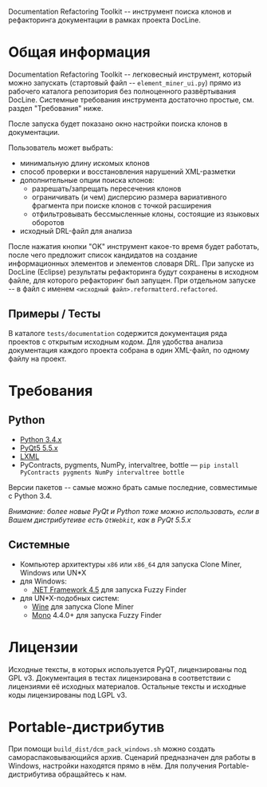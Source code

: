 Documentation Refactoring Toolkit -- инструмент поиска клонов и рефакторинга
документации в рамках проекта DocLine.

Общая информация
================

Documentation Refactoring Toolkit -- легковесный инструмент, который можно
запускать (стартовый файл -- `element_miner_ui.py`) прямо из рабочего каталога
репозитория без полноценного развёртывания DocLine. Системные требования
инструмента достаточно простые, см. раздел "Требования" ниже.

После запуска будет показано окно настройки поиска клонов в документации. 

Пользователь может выбрать:

* минимальную длину искомых клонов
* способ проверки и восстановления нарушений XML-разметки
* дополнительные опции поиска клонов:
    * разрешать/запрещать пересечения клонов
    * ограничивать (и чем) дисперсию размера вариативного фрагмента при
      поиске клонов с точкой расширения
    * отфильтровывать бессмысленные клоны, состоящие из языковых оборотов
*  исходный DRL-файл для анализа

После нажатия кнопки "OK" инструмент какое-то время будет работать, после чего
предложит список кандидатов на создание информационных элементов и элементов
словаря DRL. При запуске из DocLine (Eclipse) результаты рефакторинга
будут сохранены в исходном файле, для которого рефакторинг был запущен.
При отдельном запуске -- в файл с именем
`<исходный файл>.reformatterd.refactored`.

Примеры / Тесты
---------------

В каталоге `tests/documentation` содержится документация ряда проектов с
открытым исходным кодом. Для удобства анализа документация каждого проекта
собрана в один XML-файл, по одному файлу на проект.

Требования
==========

Python
------

* [Python 3.4.x](https://www.python.org/downloads/release/python-344/)
* [PyQt5 5.5.x](https://sourceforge.net/projects/pyqt/files/PyQt5/PyQt-5.5.1/)
* [LXML](https://pypi.python.org/pypi/lxml/3.6.0)
* PyContracts, pygments, NumPy, intervaltree, bottle — `pip install PyContracts pygments NumPy intervaltree bottle`

Версии пакетов -- самые можно брать самые последние, совместимые с Python 3.4.

*Внимание: более новые PyQt и Python тоже можно использовать, если в Вашем дистрибутеиве есть `QtWebkit`, как в PyQt 5.5.x*

Системные
---------

* Компьютер архитектуры `x86` или `x86_64` для запуска Clone Miner, Windows
  или UN*X
* для Windows:
    * [.NET Framework 4.5](https://www.microsoft.com/ru-ru/download/details.aspx?id=30653) для запуска Fuzzy Finder
* для UN*X-подобных систем:
    * [Wine](https://www.winehq.org/) для запуска Clone Miner
    * [Mono](http://www.mono-project.com/) 4.4.0+ для запуска Fuzzy Finder


Лицензии
========

Исходные тексты, в которых используется PyQT, лицензированы под GPL v3.
Документация в тестах лицензирована в соответствии с лицензиями её исходных материалов.
Остальные тексты и исходные коды лицензированы под LGPL v3.

Portable-дистрибутив
====================

При помощи `build_dist/dcm_pack_windows.sh` можно создать самораспаковывающийся архив.
Сценарий предназначен для работы в Windows, настройки находятся прямо в нём.
Для получения Portable-дистрибутива обращайтесь к нам.
